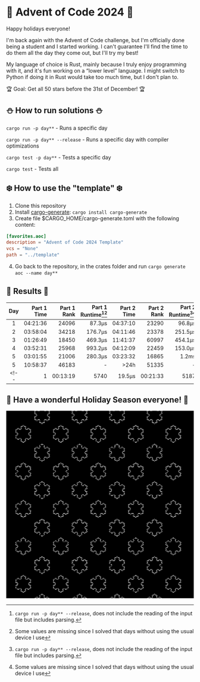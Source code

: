 # 🎄 Advent of Code 2024 🎄
Happy holidays everyone! 

I'm back again with the Advent of Code challenge, but I'm officially done being a student and I started working. I can't guarantee I'll find the time to do them all the day they come out, but I'll try my best! 

My language of choice is Rust, mainly because I truly enjoy programming with it, and it's fun working on a “lower level” language. I might switch to Python if doing it in Rust would take too much time, but I don't plan to.

🏆 Goal: Get all 50 stars before the 31st of December! 🏆

## ⛄ How to run solutions ⛄
`cargo run -p day**` - Runs a specific day

`cargo run -p day** --release` - Runs a specific day with compiler optimizations

`cargo test -p day**` - Tests a specific day

`cargo test` - Tests all

## ❄️ How to use the "template" ❄️
1. Clone this repository
1. Install [cargo-generate](https://github.com/cargo-generate/cargo-generate): `cargo install cargo-generate`
1. Create file $CARGO_HOME/cargo-generate.toml with the following content: 
```toml
[favorites.aoc]
description = "Advent of Code 2024 Template"
vcs = "None"
path = "../template"
```
4. Go back to the repository, in the crates folder and run `cargo generate aoc --name day**`


## 🥛 Results 🍪
| Day | Part 1 Time | Part 1 Rank | Part 1 Runtime[^1][^2] | Part 2 Time | Part 2 Rank | Part 2 Runtime[^1][^2] |
|:-:|-:|-:|-:|-:|-:|-:|
|  1 | 04:21:36 | 24096 |  87.3µs | 04:37:10 | 23290 |  96.8µs |
|  2 | 03:58:04 | 34218 | 176.7µs | 04:11:46 | 23378 | 251.5µs |
|  3 | 01:26:49 | 18450 | 469.3µs | 11:41:37 | 60997 | 454.1µs |
|  4 | 03:52:31 | 25968 | 993.2µs | 04:12:09 | 22459 | 153.0µs |
|  5 | 03:01:55 | 21006 | 280.3µs | 03:23:32 | 16865 |   1.2ms |
|  5 | 10:58:37 | 46183 |      -  |     >24h | 51335 |       - |
<!--|  1 | 00:13:19 |  5740 |  19.5µs | 00:21:33 |  5187 |  20.7µs | -->

## 🎄 Have a wonderful Holiday Season everyone! 🎄

![koch flakes](https://raw.githubusercontent.com/fratorgano/advent_of_code_2020/main/snow.gif)


[^1]: `cargo run -p day** --release`, does not include the reading of the input file but includes parsing.
[^2]: Some values are missing since I solved that days without using the usual device I use
